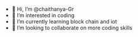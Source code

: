 - 👋 Hi, I’m @chaithanya-Gr
- 👀 I’m interested in coding
- 🌱 I’m currently learning block chain and iot
- 💞️ I’m looking to collaborate on more coding skills

<!---
chaithanya-Gr/chaithanya-Gr is a ✨ special ✨ repository because its `README.md` (this file) appears on your GitHub profile.
You can click the Preview link to take a look at your changes.
--->
